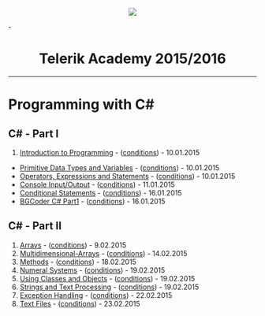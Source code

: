  <p align="center"><a href="http://telerikacademy.com//"><img src="https://github.com/tddold/Telerik-Academy/blob/master/Programming%20with%20C%23/1.%20C%23%20Fundamentals%20I/Presentation/Telerik.png" /></a></p>
 
-<h1 align="center">Telerik Academy 2015/2016</h1>

---

# Programming with C# 

## C# - Part I

1. [Introduction to Programming](https://github.com/tddold/Telerik-Academy/tree/master/Programming%20with%20C%23/1.%20C%23%20Fundamentals%20I/1.%20Intro-Programming-Homework) - ([conditions](https://github.com/TelerikAcademy/CSharp-Part-1/blob/master/1.%20Introduction%20to%20Programming/README.md)) - 10.01.2015
* [Primitive Data Types and Variables](https://github.com/tddold/Telerik-Academy/tree/master/Programming%20with%20C%23/1.%20C%23%20Fundamentals%20I/2.%20Primitive-Data-Types-Variables) - ([conditions](https://github.com/TelerikAcademy/CSharp-Part-1/blob/master/2.%20Data%20Types%20and%20Variables/README.md)) - 10.01.2015
* [Operators, Expressions and Statements](https://github.com/tddold/Telerik-Academy/tree/master/Programming%20with%20C%23/1.%20C%23%20Fundamentals%20I/3.%20Operators%20and%20Expressions) - ([conditions](https://github.com/TelerikAcademy/CSharp-Part-1/blob/master/3.%20Operators%20and%20Expressions/README.md)) - 10.01.2015
* [Console Input/Output](https://github.com/tddold/Telerik-Academy/tree/master/Programming%20with%20C%23/1.%20C%23%20Fundamentals%20I/4.%20Console%20Input-Output) - ([conditions](https://github.com/TelerikAcademy/CSharp-Part-1/blob/master/4.%20Console%20In%20and%20Out/README.md)) - 11.01.2015 
* [Conditional Statements](https://github.com/tddold/Telerik-Academy/tree/master/Programming%20with%20C%23/1.%20C%23%20Fundamentals%20I/5.%20Conditional%20Statements) - ([conditions](https://github.com/TelerikAcademy/CSharp-Part-1/blob/master/6.%20Loops/README.md)) - 16.01.2015
* [BGCoder C# Part1](https://github.com/tddold/Telerik-Academy/tree/master/Programming%20with%20C%23/1.%20C%23%20Fundamentals%20I/0.%20BGCoder%20C%23Part1) - ([conditions](http://bgcoder.com/Contests/#!/List/ByCategory/23/Telerik-Software-Academy)) - 16.01.2015

## C# - Part II

1. [Arrays](https://github.com/tddold/Telerik-Academy/tree/master/Programming%20with%20C%23/2.%20C%23%20Fundamentals%20II/HW-Telerik-Academy/01.%20Arrays) - ([conditions](https://github.com/TelerikAcademy/CSharp-Part-2/blob/master/01.%20Arrays/README.md)) - 9.02.2015
2. [Multidimensional-Arrays](https://github.com/tddold/Telerik-Academy/tree/master/Programming%20with%20C%23/2.%20C%23%20Fundamentals%20II/HW-Telerik-Academy/02.%20Multidim%20Arrays) - ([conditions](https://github.com/TelerikAcademy/CSharp-Part-2/blob/master/02.%20Multidimensional%20Arrays/README.md)) - 14.02.2015
3. [Methods](https://github.com/tddold/Telerik-Academy/tree/master/Programming%20with%20C%23/2.%20C%23%20Fundamentals%20II/HW-Telerik-Academy/03.%20Methods) - ([conditions](https://github.com/TelerikAcademy/CSharp-Part-2/tree/master/03.%20Methods)) - 18.02.2015
4. [Numeral Systems](https://github.com/tddold/Telerik-Academy/tree/master/Programming%20with%20C%23/2.%20C%23%20Fundamentals%20II/HW-Telerik-Academy/04.%20Numeral%20Systems) - ([conditions](https://github.com/TelerikAcademy/CSharp-Part-2/tree/master/04.%20Numeral%20Systems)) - 19.02.2015
5. [Using Classes and Objects](https://github.com/tddold/Telerik-Academy/tree/master/Programming%20with%20C%23/2.%20C%23%20Fundamentals%20II/HW-Telerik-Academy/05.%20UsingClassesAndObje) - ([conditions](https://github.com/TelerikAcademy/CSharp-Part-2/tree/master/05.%20Using%20Classes%20and%20Objects)) - 19.02.2015
6. [Strings and Text Processing](https://github.com/tddold/Telerik-Academy/tree/master/Programming%20with%20C%23/2.%20C%23%20Fundamentals%20II/HW-Telerik-Academy/06.%20Strings%20and%20Text%20Pr) - ([conditions](https://github.com/TelerikAcademy/CSharp-Part-2/tree/master/06.%20Strings%20and%20Text%20Processing)) - 19.02.2015
7. [Exception Handling](https://github.com/tddold/Telerik-Academy/tree/master/Programming%20with%20C%23/2.%20C%23%20Fundamentals%20II/HW-Telerik-Academy/07.%20Exception%20Handling) - ([conditions](https://github.com/TelerikAcademy/CSharp-Part-2/tree/master/07.%20Exception%20Handling)) - 22.02.2015
8.  [Text Files](https://github.com/tddold/Telerik-Academy/tree/master/Programming%20with%20C%23/2.%20C%23%20Fundamentals%20II/HW-Telerik-Academy/08.%20Text%20Files) - ([conditions](https://github.com/TelerikAcademy/CSharp-Part-2/tree/master/08.%20Text%20Files)) - 23.02.2015
